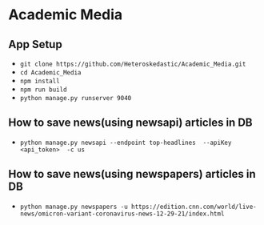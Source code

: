 # Academic Media

## App Setup
* `git clone https://github.com/Heteroskedastic/Academic_Media.git`
* `cd Academic_Media`
* `npm install`
* `npm run build`
* `python manage.py runserver 9040`


## How to save news(using newsapi) articles in DB
* `python manage.py newsapi --endpoint top-headlines  --apiKey <api_token>  -c us`

## How to save news(using newspapers) articles in DB
* `python manage.py newspapers -u https://edition.cnn.com/world/live-news/omicron-variant-coronavirus-news-12-29-21/index.html
`


